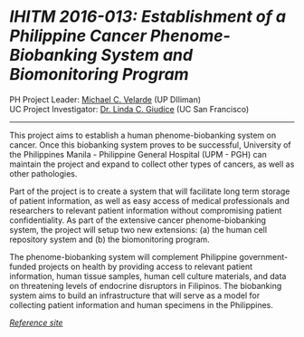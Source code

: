 # _IHITM 2016-013: Establishment of a Philippine Cancer Phenome-Biobanking System and Biomonitoring Program_


PH Project Leader:  [Michael C. Velarde](http://www.biology.upd.edu.ph/index.php/mcvelarde/) (UP DIliman)  
UC Project Investigator:  [Dr. Linda C. Giudice](http://profiles.ucsf.edu/linda.giudice) (UC San Francisco)


----------


This project aims to establish a human phenome-biobanking system on cancer. Once this biobanking system proves to be successful, University of the Philippines Manila - Philippine General Hospital (UPM - PGH) can maintain the project and expand to collect other types of cancers, as well as other pathologies.  
  
Part of the project is to create a system that will facilitate long term storage of patient information, as well as easy access of medical professionals and researchers to relevant patient information without compromising patient confidentiality. As part of the extensive cancer phenome-biobanking system, the project will setup two new extensions: (a) the human cell repository system and (b) the biomonitoring program.  
  
The phenome-biobanking system will complement Philippine government-funded projects on health by providing access to relevant patient information, human tissue samples, human cell culture materials, and data on threatening levels of endocrine disruptors in Filipinos. The biobanking system aims to build an infrastructure that will serve as a model for collecting patient information and human specimens in the Philippines.


[_Reference site_](http://pcariofficial.blogspot.com/p/institutes_16.html)

